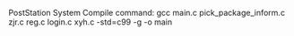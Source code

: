 PostStation System
Compile command: gcc main.c pick_package_inform.c zjr.c reg.c login.c xyh.c -std=c99 -g -o main